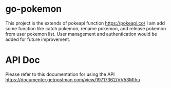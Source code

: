 # go-pokemon
 This project is the extends of pokeapi function https://pokeapi.co/
 I am add some function like catch pokemon, rename pokemon, and release pokemon from user pokemon list.
 User management and authentication would be added for future improvement.

# API Doc
Please refer to this documentation for using the API https://documenter.getpostman.com/view/19717362/VV53Mthu
